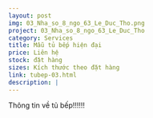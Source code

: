 ```yaml
---
layout: post
img: 03_Nha_so_8_ngo_63_Le_Duc_Tho.png
project: 03_Nha_so_8_ngo_63_Le_Duc_Tho
category: Services
title: Mẫu tủ bếp hiện đại
price: Liên hệ
stock: đặt hàng
sizes: Kích thước theo đặt hàng
link: tubep-03.html
description: |
---
```

Thông tin về tủ bếp!!!!!!